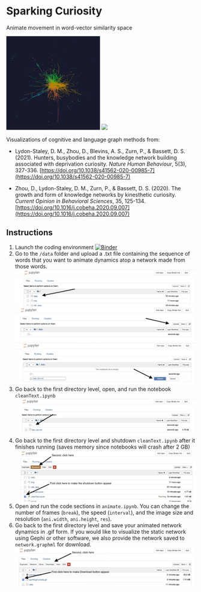 # Sparking Curiosity
Animate movement in word-vector similarity space

<img src="img/repo_pic1.gif" width="250"/> <img src="img/repo_pic2.gif" width="250"/> 

Visualizations of cognitive and language graph methods from:
 * Lydon-Staley, D. M., Zhou, D., Blevins, A. S., Zurn, P., & Bassett, D. S. (2021). Hunters, busybodies and the knowledge network building associated with deprivation curiosity. *Nature Human Behaviour*, 5(3), 327-336. [https://doi.org/10.1038/s41562-020-00985-7](https://doi.org/10.1038/s41562-020-00985-7)

 * Zhou, D., Lydon-Staley, D. M., Zurn, P., & Bassett, D. S. (2020). The growth and form of knowledge networks by kinesthetic curiosity. *Current Opinion in Behavioral Sciences*, 35, 125-134. [https://doi.org/10.1016/j.cobeha.2020.09.007](https://doi.org/10.1016/j.cobeha.2020.09.007)

## Instructions

1. Launch the coding environment 
[![Binder](https://mybinder.org/badge_logo.svg)](https://mybinder.org/v2/gh/dalejn/sparkingCuriosity/HEAD?urlpath=/tree/)
2. Go to the `/data` folder and upload a .txt file containing the sequence of words that you want to animate dynamics atop a network made from those words.
![data GUI](img/dataGUI.png)
![upload GUI](img/uploadGUI.png)
![confirm GUI](img/confirmUploadGUI.png)
3. Go back to the first directory level, open, and run the notebook `cleanText.ipynb`
![back GUI](img/backToMainGUI.png)
4. Go back to the first directory level and shutdown `cleanText.ipynb` after it finishes running (saves memory since notebooks will crash after 2 GB)
![shutdown GUI](img/clickToShutdownGUI.png)
5. Open and run the code sections in `animate.ipynb`. You can change the number of frames (`break`), the speed (`interval`), and the image size and resolution (`ani.width`, `ani.height`, `res`).
6. Go back to the first directory level and save your animated network dynamics in .gif form. If you would like to visualize the static network using Gephi or other software, we also provide the network saved to `network.graphml` for download.
![download GUI](img/downloadGUI.png)